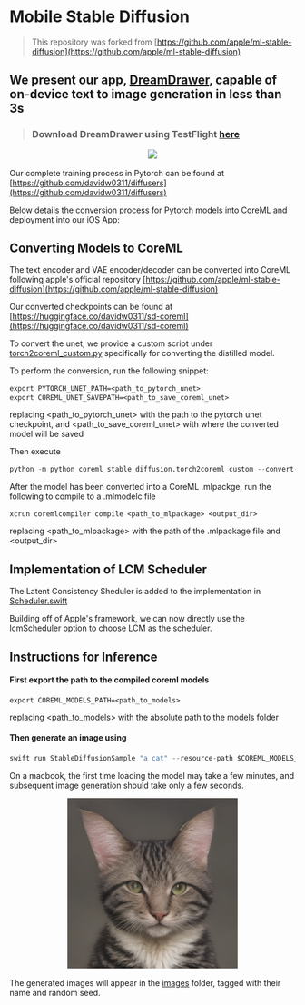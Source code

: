 # Mobile Stable Diffusion

> This repository was forked from [https://github.com/apple/ml-stable-diffusion](https://github.com/apple/ml-stable-diffusion)

## We present our app, [DreamDrawer](https://testflight.apple.com/join/rL3YXpjO), capable of on-device text to image generation in less than 3s

> ### Download DreamDrawer using TestFlight [here](https://testflight.apple.com/join/rL3YXpjO)
<p align="center">
  <img src="assets/showcase.png"/>
</p>

Our complete training process in Pytorch can be found at [https://github.com/davidw0311/diffusers](https://github.com/davidw0311/diffusers)

Below details the conversion process for Pytorch models into CoreML and deployment into our iOS App:

## Converting Models to CoreML

The text encoder and VAE encoder/decoder can be converted into CoreML following apple's official repository [https://github.com/apple/ml-stable-diffusion](https://github.com/apple/ml-stable-diffusion)

Our converted checkpoints can be found at [https://huggingface.co/davidw0311/sd-coreml](https://huggingface.co/davidw0311/sd-coreml)

To convert the unet, we provide a custom script under [torch2coreml_custom.py](python_coreml_stable_diffusion/torch2coreml_custom.py) specifically for converting the distilled model. 

To perform the conversion, run the following snippet:

```
export PYTORCH_UNET_PATH=<path_to_pytorch_unet>
export COREML_UNET_SAVEPATH=<path_to_save_coreml_unet>
```
replacing <path_to_pytorch_unet> with the path to the pytorch unet checkpoint, and <path_to_save_coreml_unet> with where the converted model will be saved

Then execute


```python
python -m python_coreml_stable_diffusion.torch2coreml_custom --convert-unet --model-version "lykon/absolutereality" -o $COREML_UNET_SAVEPATH --unet-path $PYTORCH_UNET_PATH --compute-unit CPU_AND_NE --quantize-nbits 6 --attention-implementation SPLIT_EINSUM
```

After the model has been converted into a CoreML .mlpackge, run the following to compile to a .mlmodelc file

```
xcrun coremlcompiler compile <path_to_mlpackage> <output_dir>
```
replacing <path_to_mlpackage> with the path of the .mlpackage file and <output_dir> 

## Implementation of LCM Scheduler

The Latent Consistency Sheduler is added to the implementation in [Scheduler.swift](swift/StableDiffusion/pipeline/Scheduler.swift)

Building off of Apple's framework, we can now directly use the lcmScheduler option to choose LCM as the scheduler.

## Instructions for Inference

#### First export the path to the compiled coreml models

```
export COREML_MODELS_PATH=<path_to_models>
```
replacing <path_to_models> with the absolute path to the models folder


#### Then generate an image using
```python
swift run StableDiffusionSample "a cat" --resource-path $COREML_MODELS_PATH --seed 123456 --disable-safety --compute-units cpuAndNeuralEngine --step-count 4 --output-path images --scheduler lcm --guidance-scale 1.0
```

On a macbook, the first time loading the model may take a few minutes, and subsequent image generation should take only a few seconds.

<p align="center">
  <img src="images/a_cat.123456.final.png" width="300" height="300"/>
</p>

The generated images will appear in the [images](images) folder, tagged with their name and random seed.

